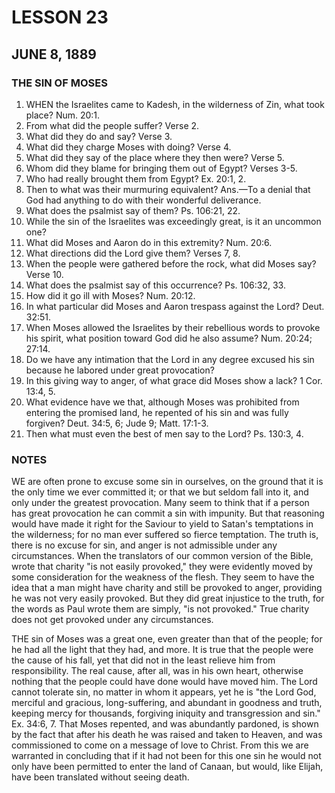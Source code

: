 # LESSON 23
## JUNE 8, 1889

### THE SIN OF MOSES

1. WHEN the Israelites came to Kadesh, in the wilderness of Zin, what took place? Num. 20:1.
2. From what did the people suffer? Verse 2.
3. What did they do and say? Verse 3.
4. What did they charge Moses with doing? Verse 4.
5. What did they say of the place where they then were? Verse 5.
6. Whom did they blame for bringing them out of Egypt? Verses 3-5.
7. Who had really brought them from Egypt? Ex. 20:1, 2.
8. Then to what was their murmuring equivalent? Ans.—To a denial that God had anything to do with their wonderful deliverance.
9. What does the psalmist say of them? Ps. 106:21, 22.
10. While the sin of the Israelites was exceedingly great, is it an uncommon one?
11. What did Moses and Aaron do in this extremity? Num. 20:6.
12. What directions did the Lord give them? Verses 7, 8.
13. When the people were gathered before the rock, what did Moses say? Verse 10.
14. What does the psalmist say of this occurrence? Ps. 106:32, 33.
15. How did it go ill with Moses? Num. 20:12.
16. In what particular did Moses and Aaron trespass against the Lord? Deut. 32:51.
17. When Moses allowed the Israelites by their rebellious words to provoke his spirit, what position toward God did he also assume? Num. 20:24; 27:14.
18. Do we have any intimation that the Lord in any degree excused his sin because he labored under great provocation?
19. In this giving way to anger, of what grace did Moses show a lack? 1 Cor. 13:4, 5.
20. What evidence have we that, although Moses was prohibited from entering the promised land, he repented of his sin and was fully forgiven? Deut. 34:5, 6; Jude 9; Matt. 17:1-3.
21. Then what must even the best of men say to the Lord? Ps. 130:3, 4.

### NOTES

WE are often prone to excuse some sin in ourselves, on the ground that it is the only time we ever committed it; or that we but seldom fall into it, and only under the greatest provocation. Many seem to think that if a person has great provocation he can commit a sin with impunity. But that reasoning would have made it right for the Saviour to yield to Satan's temptations in the wilderness; for no man ever suffered so fierce temptation. The truth is, there is no excuse for sin, and anger is not admissible under any circumstances. When the translators of our common version of the Bible, wrote that charity "is not easily provoked," they were evidently moved by some consideration for the weakness of the flesh. They seem to have the idea that a man might have charity and still be provoked to anger, providing he was not very easily provoked. But they did great injustice to the truth, for the words as Paul wrote them are simply, "is not provoked." True charity does not get provoked under any circumstances.

THE sin of Moses was a great one, even greater than that of the people; for he had all the light that they had, and more. It is true that the people were the cause of his fall, yet that did not in the least relieve him from responsibility. The real cause, after all, was in his own heart, otherwise nothing that the people could have done would have moved him. The Lord cannot tolerate sin, no matter in whom it appears, yet he is "the Lord God, merciful and gracious, long-suffering, and abundant in goodness and truth, keeping mercy for thousands, forgiving iniquity and transgression and sin." Ex. 34:6, 7. That Moses repented, and was abundantly pardoned, is shown by the fact that after his death he was raised and taken to Heaven, and was commissioned to come on a message of love to Christ. From this we are warranted in concluding that if it had not been for this one sin he would not only have been permitted to enter the land of Canaan, but would, like Elijah, have been translated without seeing death.